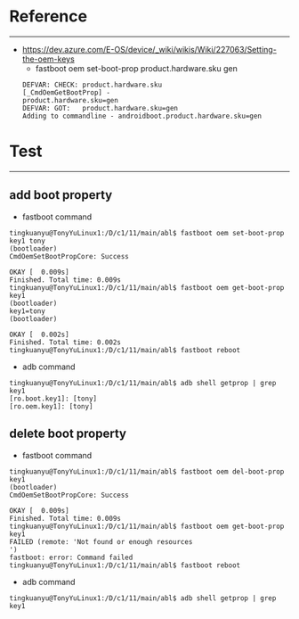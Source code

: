 # Reference
---
- https://dev.azure.com/E-OS/device/_wiki/wikis/Wiki/227063/Setting-the-oem-keys
  - fastboot oem set-boot-prop product.hardware.sku gen
  ```
  DEFVAR: CHECK: product.hardware.sku
  [_CmdOemGetBootProp] - 
  product.hardware.sku=gen
  DEFVAR: GOT:   product.hardware.sku=gen
  Adding to commandline - androidboot.product.hardware.sku=gen
  ```

# Test 
---
## add boot property
- fastboot command
```
tingkuanyu@TonyYuLinux1:/D/c1/11/main/abl$ fastboot oem set-boot-prop key1 tony
(bootloader) 
CmdOemSetBootPropCore: Success

OKAY [  0.009s]
Finished. Total time: 0.009s
tingkuanyu@TonyYuLinux1:/D/c1/11/main/abl$ fastboot oem get-boot-prop key1
(bootloader) 
key1=tony
(bootloader) 

OKAY [  0.002s]
Finished. Total time: 0.002s
tingkuanyu@TonyYuLinux1:/D/c1/11/main/abl$ fastboot reboot
```
- adb command 
```
tingkuanyu@TonyYuLinux1:/D/c1/11/main/abl$ adb shell getprop | grep key1
[ro.boot.key1]: [tony]
[ro.oem.key1]: [tony]
```

## delete boot property
- fastboot command
```
tingkuanyu@TonyYuLinux1:/D/c1/11/main/abl$ fastboot oem del-boot-prop key1
(bootloader) 
CmdOemSetBootPropCore: Success

OKAY [  0.009s]
Finished. Total time: 0.009s
tingkuanyu@TonyYuLinux1:/D/c1/11/main/abl$ fastboot oem get-boot-prop key1
FAILED (remote: 'Not found or enough resources
')
fastboot: error: Command failed
tingkuanyu@TonyYuLinux1:/D/c1/11/main/abl$ fastboot reboot

```
- adb command
```
tingkuanyu@TonyYuLinux1:/D/c1/11/main/abl$ adb shell getprop | grep key1
```